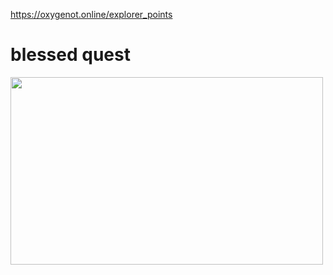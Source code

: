 https://oxygenot.online/explorer_points

# blessed quest
<img src="attribute-points/explorer%20points/blessed%20quest%20explorer%20point.png" width="500" height="300">
